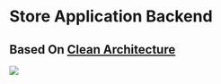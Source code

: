 # Store Application Backend
## Based On  [Clean Architecture](https://github.com/jasontaylordev/CleanArchitecture.git)

![](https://user-images.githubusercontent.com/55551677/210322182-eeff2a6e-4ef4-46f8-aab0-69f2c9f03281.png)
